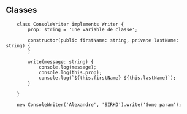 ## Classes

        class ConsoleWriter implements Writer {
            prop: string = 'Une variable de classe';
        
            constructor(public firstName: string, private lastName: string) {
            }
        
            write(message: string) {
                console.log(message);
                console.log(this.prop);
                console.log(`${this.firstName} ${this.lastName}`);
            }
        
        }
        
        new ConsoleWriter('Alexandre', 'SIRKO').write('Some param');
